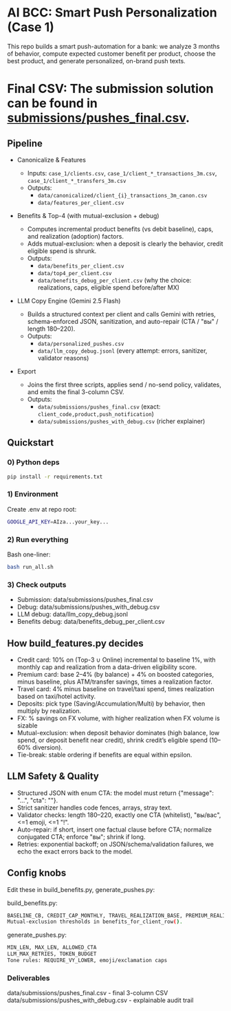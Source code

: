# AI BCC: Smart Push Personalization (Case 1)

This repo builds a smart push-automation for a bank: we analyze 3 months of behavior, compute expected customer benefit per product, choose the best product, and generate personalized, on-brand push texts.

# Final CSV: The submission solution can be found in [submissions/pushes_final.csv](https://github.com/samsondawit/aibcc-decentrathon/blob/main/submissions/pushes_final.csv).


## Pipeline

- Canonicalize & Features
  - Inputs: `case_1/clients.csv`, `case_1/client_*_transactions_3m.csv`, `case_1/client_*_transfers_3m.csv`
  - Outputs:
    - `data/canonicalized/client_{i}_transactions_3m_canon.csv`
    - `data/features_per_client.csv`

- Benefits & Top-4 (with mutual-exclusion + debug)
  - Computes incremental product benefits (vs debit baseline), caps, and realization (adoption) factors.
  - Adds mutual-exclusion: when a deposit is clearly the behavior, credit eligible spend is shrunk.
  - Outputs:
    - `data/benefits_per_client.csv`
    - `data/top4_per_client.csv`
    - `data/benefits_debug_per_client.csv` (why the choice: realizations, caps, eligible spend before/after MX)

- LLM Copy Engine (Gemini 2.5 Flash)
  - Builds a structured context per client and calls Gemini with retries, schema-enforced JSON, sanitization, and auto-repair (CTA / "вы" / length 180–220).
  - Outputs:
    - `data/personalized_pushes.csv`
    - `data/llm_copy_debug.jsonl` (every attempt: errors, sanitizer, validator reasons)

- Export
  - Joins the first three scripts, applies send / no-send policy, validates, and emits the final 3-column CSV.
  - Outputs:
    - `data/submissions/pushes_final.csv` (exact: `client_code,product,push_notification`)
    - `data/submissions/pushes_with_debug.csv` (richer explainer)

## Quickstart

### 0) Python deps

```bash
pip install -r requirements.txt
```

### 1) Environment
Create .env at repo root:
```bash
GOOGLE_API_KEY=AIza...your_key...
```

### 2) Run everything
Bash one-liner:
```bash
bash run_all.sh
```

### 3) Check outputs
- Submission: data/submissions/pushes_final.csv
- Debug: data/submissions/pushes_with_debug.csv
- LLM debug: data/llm_copy_debug.jsonl
- Benefits debug: data/benefits_debug_per_client.csv

## How build_features.py decides

- Credit card: 10% on (Top-3 ∪ Online) incremental to baseline 1%, with monthly cap and realization from a data-driven eligibility score.
- Premium card: base 2–4% (by balance) + 4% on boosted categories, minus baseline, plus ATM/transfer savings, times a realization factor.
- Travel card: 4% minus baseline on travel/taxi spend, times realization based on taxi/hotel activity.
- Deposits: pick type (Saving/Accumulation/Multi) by behavior, then multiply by realization.
- FX: % savings on FX volume, with higher realization when FX volume is sizable
- Mutual-exclusion: when deposit behavior dominates (high balance, low spend, or deposit benefit near credit), shrink credit’s eligible spend (10–60% diversion).
- Tie-break: stable ordering if benefits are equal within epsilon.

## LLM Safety & Quality
- Structured JSON with enum CTA: the model must return {"message": "...", "cta": "<one-of>"}.
- Strict sanitizer handles code fences, arrays, stray text.
- Validator checks: length 180–220, exactly one CTA (whitelist), "вы/вас", <=1 emoji, <=1 "!".
- Auto-repair: if short, insert one factual clause before CTA; normalize conjugated CTA; enforce "вы"; shrink if long.
- Retries: exponential backoff; on JSON/schema/validation failures, we echo the exact errors back to the model.

## Config knobs

Edit these in build_benefits.py, generate_pushes.py:

build_benefits.py:
```bash
BASELINE_CB, CREDIT_CAP_MONTHLY, TRAVEL_REALIZATION_BASE, PREMIUM_REALIZATION_*, etc.
Mutual-exclusion thresholds in benefits_for_client_row().
```

generate_pushes.py:
```bash
MIN_LEN, MAX_LEN, ALLOWED_CTA
LLM_MAX_RETRIES, TOKEN_BUDGET
Tone rules: REQUIRE_VY_LOWER, emoji/exclamation caps
```

### Deliverables

data/submissions/pushes_final.csv - final 3-column CSV
data/submissions/pushes_with_debug.csv - explainable audit trail
